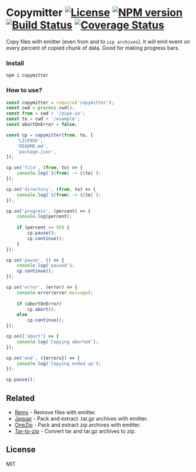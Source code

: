 # Copymitter [![License][LicenseIMGURL]][LicenseURL] [![NPM version][NPMIMGURL]][NPMURL] [![Build Status][BuildStatusIMGURL]][BuildStatusURL] [![Coverage Status][CoverageIMGURL]][CoverageURL]

Copy files with emitter (even from and to `zip archives`). It will emit event on every percent of copied chunk of data.
Good for making progress bars.

### Install

```
npm i copymitter
```

### How to use?

```js
const copymitter = require('copymitter');
const cwd = process.cwd();
const from = cwd + '/pipe-io';
const to = cwd + '/example';
const abortOnError = false;

const cp = copymitter(from, to, [
    'LICENSE',
    'README.md',
    'package.json',
]);

cp.on('file', (from, to) => {
    console.log(`${from} -> ${to}`);
});

cp.on('directory', (from, to) => {
    console.log(`${from} -> ${to}`);
});

cp.on('progress', (percent) => {
    console.log(percent);
    
    if (percent >= 50) {
        cp.pause();
        cp.continue();
    }
});

cp.on('pause', () => {
    console.log('paused');
    cp.continue();
});

cp.on('error', (error) => {
    console.error(error.message);
    
    if (abortOnError)
        cp.abort();
    else
        cp.continue();
});

cp.on(('abort') => {
    console.log('Copying aborted');
});

cp.on('end', ({errors}) => {
    console.log('Copying ended up');
});

cp.pause();
```

## Related

- [Remy](https://github.com/coderaiser/node-remy "Remy") - Remove files with emitter.
- [Jaguar](https://github.com/coderaiser/node-jaguar "Jaguar") - Pack and extract .tar.gz archives with emitter.
- [OneZip](https://github.com/coderaiser/node-onezip "OneZip") - Pack and extract zip archives with emitter.
- [Tar-to-zip](https://github.com/coderaiser/node-tar-to-zip "tar-to-zip") - Convert tar and tar.gz archives to zip.

## License

MIT

[NPMIMGURL]: https://img.shields.io/npm/v/copymitter.svg?style=flat
[BuildStatusURL]: https://github.com/coderaiser/copymitter/actions?query=workflow%3A%22Node+CI%22 "Build Status"
[BuildStatusIMGURL]: https://github.com/coderaiser/copymitter/workflows/Node%20CI/badge.svg
[LicenseIMGURL]: https://img.shields.io/badge/license-MIT-317BF9.svg?style=flat
[CoverageIMGURL]: https://coveralls.io/repos/coderaiser/node-copymitter/badge.svg?branch=master&service=github
[NPMURL]: https://npmjs.org/package/copymitter "npm"
[LicenseURL]: https://tldrlegal.com/license/mit-license "MIT License"
[CoverageURL]: https://coveralls.io/github/coderaiser/node-copymitter?branch=master
